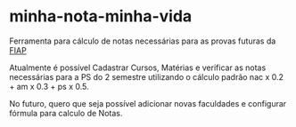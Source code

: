 # minha-nota-minha-vida

Ferramenta para cálculo de notas necessárias para as provas futuras da [FIAP](http://www.fiap.com.br)

Atualmente é possível Cadastrar Cursos, Matérias e verificar as notas necessárias para a PS do 2 semestre utilizando o cálculo padrão nac x 0.2 + am x 0.3 + ps x 0.5.

No futuro, quero que seja possível adicionar novas faculdades e configurar fórmula para calculo de Notas.
